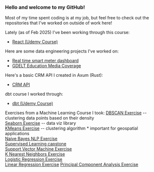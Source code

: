 ### Hello and welcome to my GitHub!

Most of my time spent coding is at my job, but feel free to check out the repositories that I've worked on outside of work here! 

Lately (as of Feb 2025) I've been working through this course:
- [React (Udemy Course)](https://github.com/yohn-dezmon/udemy-react-2024)

Here are some data engineering projects I've worked on:
- [Real time smart meter dashboard](https://github.com/yohn-dezmon/realtime-smart-meter-dashboard)
-  [GDELT Education Media Coverage](https://github.com/yohn-dezmon/education-gdelt)

Here's a basic CRM API I created in Axum (Rust):
- [CRM API](https://github.com/yohn-dezmon/jd_crm_api)

dbt course I worked through:
- [dbt (Udemy Course)](https://github.com/yohn-dezmon/dbt-course)

Exercises from a Machine Learning Course I took:
[DBSCAN Exercise](https://github.com/yohn-dezmon/dbscan-outlier-exercise) -- clustering data points based on their density   
[Seaborn Exercise](https://github.com/yohn-dezmon/seaborn-exercise) -- data viz library  
[KMeans Exercise](https://github.com/yohn-dezmon/kmeans-exercise) -- clustering algorithm * important for geospatial applications  
[Naive Bayes NLP Exercise](https://github.com/yohn-dezmon/nlp-exercise)  
[Supervised Learning capstone](https://github.com/yohn-dezmon/supervised-learning-capstone)   
[Support Vector Machine Exercise](https://github.com/yohn-dezmon/svm-exercise)   
[K Nearest Neighbors Exercise](https://github.com/yohn-dezmon/knn-exercise)  
[Logistic Regression Exercise](https://github.com/yohn-dezmon?tab=repositories)  
[Linear Regression Exercise](https://github.com/yohn-dezmon/linear-regression-project)
[Principal Component Analysis Exercise](https://github.com/yohn-dezmon/pca-digits-dataset)


<!--
**yohn-dezmon/yohn-dezmon** is a ✨ _special_ ✨ repository because its `README.md` (this file) appears on your GitHub profile.

Here are some ideas to get you started:

- 🔭 I’m currently working on ...
- 🌱 I’m currently learning ...
- 👯 I’m looking to collaborate on ...
- 🤔 I’m looking for help with ...
- 💬 Ask me about ...
- 📫 How to reach me: ...
- 😄 Pronouns: ...
- ⚡ Fun fact: ...
-->
